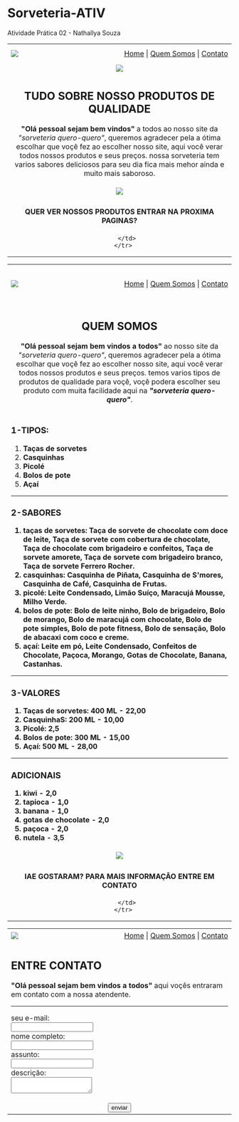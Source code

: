 # Sorveteria-ATIV
Atividade Prática 02 - Nathallya Souza
<html>
<head>
	<meta charset="utf-8">
	<title>SORVETERIA QUERO QUERO</title>
</head>
<body>
   <table border="0"width="900" align="center">
      <tr>
      	<td height="45"><img src="C:\Users\Nathalia\Documents\projeto sorveteria.html\imagens\titulo.png"/td>
      	<td align="right">
      		<a href="">Home</a> |
      		<a href="quem-somos.html">Quem Somos</a> |
      		<a href="contato.html">Contato</a>
      	</td>
      </tr>
      <tr> 
      	<td colspan="2" align="center">
      		<img src="C:\Users\Nathalia\Documents\projeto sorveteria.html\imagens\capa.png">
      	</td>
      </tr>
      <tr>
      	<td colspan="2" align="center">
      		<h2>TUDO SOBRE NOSSO PRODUTOS DE QUALIDADE</h2>
      		<p>
      			<strong>"Olá pessoal sejam bem vindos"</strong> a todos ao nosso site da <em>"sorveteria quero-quero"</em>,  queremos agradecer pela a ótima escolhar que voçê fez ao escolher nosso site, aqui você verar todos nossos produtos e seus preços. nossa sorveteria tem varios sabores deliciosos para seu dia fica mais mehor ainda e muito mais saboroso.
      		</p>
      	</td>
         <tr>
            <td colspan="2" align="center">
               <img src="C:\Users\Nathalia\Documents\projeto sorveteria.html\imagens\capa2.png">
            </td>
         </tr>
      </tr>
      <tr> 
      	<td colspan="2" align="center">
      		<h4> QUER VER NOSSOS PRODUTOS ENTRAR NA PROXIMA PAGINAS? </h4>

      	</td>
      </tr>
   </table>
</body>
</html>
<html>
<head>
	<meta charset="utf-8">
	<title>Quem Somos</title>
</head>
<body>
   <table border="0"width="900" align="center">
      <tr>
      	<td height="89"><img src="C:\Users\Nathalia\Documents\projeto sorveteria.html\imagens\titulo.png"/td>
      	<td align="right">
      		<a href="index.html">Home</a> |
      		<a href="quem-somos.html">Quem Somos</a> |
      		<a href="contato.html">Contato</a>
      	</td>
      </tr>
      <tr>
      	<td colspan="2" align="center">
      		<h2>QUEM SOMOS</h2>
      		<p>
      			<strong>"Olá pessoal sejam bem vindos a todos"</strong> ao nosso site da <em>"sorveteria quero-quero"</em>,  queremos agradecer pela a ótima escolhar que voçê fez ao escolher nosso site, aqui você verar todos nossos produtos e seus preços. temos varios tipos de produtos de qualidade para voçê, voçê podera escolher seu produto com muita facilidade aqui na <strong><em>"sorveteria quero-quero"</em></strong>.
      		</p>
      	</td>
      	<tr>
      		<td colspan="2"> 
      			<h3>1-TIPOS:</h3>
      			<ol>
      				<li><strong>Taças de sorvetes</strong/li>
      				<li><strong>Casquinhas</stron/li>
      				<li><strong>Picolé</strong/li>
      				<li><strong>Bolos de pote</strong/li>
      				<li><strong>Açaí</strong/li>
      			</ol>
      			<hr>
      			<h3>2-SABORES</h3>
      			<ol>
      				<li><strong>taças de sorvetes: Taça de sorvete de chocolate com doce de leite, Taça de sorvete com cobertura de chocolate, Taça de chocolate com brigadeiro e confeitos, Taça de sorvete amorete, Taça de sorvete com brigadeiro branco, Taça de sorvete Ferrero Rocher.</strong/li>
      				<li><strong>casquinhas: Casquinha de Piñata, Casquinha de S'mores, Casquinha de Café, Casquinha de Frutas.</strong/li>
      				<li><strong>picolé: Leite Condensado, Limão Suíço, Maracujá Mousse, Milho Verde.</strong/li>
      				<li><strong>bolos de pote: Bolo de leite ninho, Bolo de brigadeiro, Bolo de morango, Bolo de maracujá com chocolate, Bolo de pote simples, Bolo de pote fitness, Bolo de sensação, Bolo de abacaxi com coco e creme.</strong/li>
      				<li><strong>açaí: Leite em pó, Leite Condensado, Confeitos de Chocolate, Paçoca, Morango, Gotas de Chocolate, Banana, Castanhas.</strong/li>
      			</ol>
      			<hr>
      				<h3>3-VALORES</h3>
      				<ol>
      				<li><strong>Taças de sorvetes: 400 ML - 22,00</strong/li>
      				<li><strong>CasquinhaS: 200 ML - 10,00</stron/li>
      				<li><strong>Picolé: 2,5</strong/li>
      				<li><strong>Bolos de pote: 300 ML - 15,00</strong/li>
      				<li><strong>Açaí: 500 ML - 28,00</strong/li>
      				</ol>
      				<hr>
      				<h3> ADICIONAIS </h3>
      				<ol>
      					<li><strong>kiwi - 2,0</strong/li>
      					<li><strong>tapioca - 1,0</strong/li>
      					<li><strong>banana - 1,0</strong/li>
      					<li><strong>gotas de chocolate - 2,0</strong/li>
      					<li><strong>paçoca - 2,0</strong/li>
      					<li><strong>nutela - 3,5</strong/li>	
      				</ol>
      		</td>
      	</tr>
         <td  colspan="2" align="center"> 
            <img src="C:\Users\Nathalia\Documents\projeto sorveteria.html\imagens\foto.png">
         </td>
      </tr>
      <tr> 
      	<td colspan="2" align="center">
      		<h4>IAE GOSTARAM? PARA MAIS INFORMAÇÃO ENTRE EM CONTATO</h4>

      	</td>
      </tr>
   </table>
</body>
</html>
<html>
<head>
	<meta charset="utf-8">
	<title>CONTATO</title>
</head>
<body>
   <table border="0"width="877" align="center">
      <tr>
      	<td height="33"><img src="C:\Users\Nathalia\Documents\projeto sorveteria.html\imagens\titulo.png"/td>
      	<td align="right">
      		<a href="index.html">Home</a> |
      		<a href="quem-somos.html">Quem Somos</a> |
      		<a href="contato.html">Contato</a>
      	</td>
      </tr>
      <tr>
      	<td colspan="2">
      		<h2>ENTRE CONTATO</h2>
      		<p>
      			<strong>"Olá pessoal sejam bem vindos a todos"</strong> aqui voçês entraram em contato com a nossa atendente.
      		</p>
      		<hr>
      		<form>
      			seu e-mail: <br>
      			<input type="text" name="email"><br>
      			nome completo: <br>
      			<input type="text" name="nome completo"><br>
      			assunto: <br>
      			<input type="text" name="assunto"><br>
      			descrição: <br>
      			<textarea></textarea><br>
      		</form>
      	</tr>
      </tr>
      <tr> 
      	<td colspan="2" align="center">
         <input type="submit"value="enviar">
      	</td>
      </tr>
   </table>
</body>
</html>
